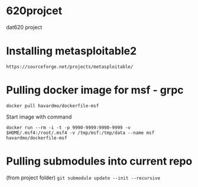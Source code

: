 # 620projcet
dat620 project



# Installing metasploitable2
```https://sourceforge.net/projects/metasploitable/```


# Pulling docker image for msf - grpc
```docker pull havardmo/dockerfile-msf```

Start image with command 

```docker run --rm -i -t -p 9990-9999:9990-9999 -v $HOME/.msf4:/root/.msf4 -v /tmp/msf:/tmp/data --name msf havardmo/dockerfile-msf```

# Pulling submodules into current repo
(from project folder)
```git submodule update --init --recursive```


